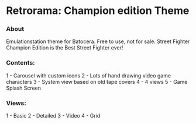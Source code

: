 # Retrorama: Champion edition Theme

### About

Emulationstation theme for Batocera. Free to use, not for sale.
Street Fighter Champion Edition is the Best Street Fighter ever!

### Contents:

1 - Carousel with custom icons
2 - Lots of hand drawing video game characters
3 - System view based on old tape covers
4 - 4 views
5 - Game Splash Screen

### Views:

1 - Basic
2 - Detailed
3 - Video
4 - Grid
